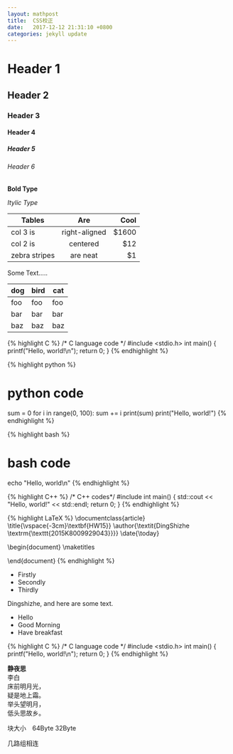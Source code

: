 ```yaml
---
layout: mathpost
title:  CSS校正
date:   2017-12-12 21:31:10 +0800
categories: jekyll update
---
```



# Header 1

## Header 2

### Header 3

#### Header 4

##### Header 5

###### Header 6


**Bold Type**

*Itylic Type*


| Tables        | Are           | Cool  |
| ------------- |:-------------:| -----:|
| col 3 is      | right-aligned | $1600 |
| col 2 is      | centered      |   $12 |
| zebra stripes | are neat      |    $1 |

Some Text.....

dog | bird | cat
----|------|----
foo | foo  | foo
bar | bar  | bar
baz | baz  | baz


{% highlight C %}
/* C language code */
#include <stdio.h>
int main() {
    printf("Hello, world!\n");
    return 0;
}
{% endhighlight %}

{% highlight python %}
# python code
sum = 0
for i in range(0, 100):
    sum += i
print(sum)
print("Hello, world!")
{% endhighlight %}

{% highlight bash %}
# bash code
echo "Hello, world\n"
{% endhighlight %}

{% highlight C++ %}
/* C++ codes*/
#include <iostream>
int main() {
    std::cout << "Hello, world!" << std::endl;
    return 0;
}
{% endhighlight %}

{% highlight LaTeX %}
\documentclass{article}
\title{\vspace{-3cm}\textbf{HW15}}
\author{\textit{DingShizhe \textrm{\texttt{2015K8009929043}}}}
\date{\today}

\begin{document}
    \maketitles

\end{document}
{% endhighlight %}

* Firstly
* Secondly
* Thirdly

Dingshizhe, and here are some text.

- Hello
- Good Morning
- Have breakfast

{% highlight C %}
/* C language code */
#include <stdio.h>
int main() {
    printf("Hello, world!\n");
    return 0;
}
{% endhighlight %}

>
**静夜思**　   
李白  
床前明月光，   
疑是地上霜。   
举头望明月，   
低头思故乡。   

块大小　64Byte  32Byte

几路组相连
